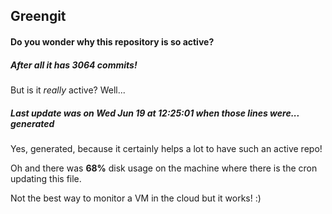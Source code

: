## Greengit

#### Do you wonder why this repository is so active?

##### After all it has 3064 commits!

But is it *really* active? Well...

##### Last update was on Wed Jun 19 at 12:25:01 when those lines were... generated

Yes, generated, because it certainly helps a lot to have such an active repo!

Oh and there was **68%** disk usage on the machine
where there is the cron updating this file.

Not the best way to monitor a VM in the cloud but it works! :)
